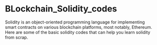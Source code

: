 # BLockchain_Solidity_codes
Solidity is an object-oriented programming language for implementing smart contracts on various blockchain platforms, most notably, Ethereum. Here are some of the basic solidity codes that can help you learn solidity from scrap.
